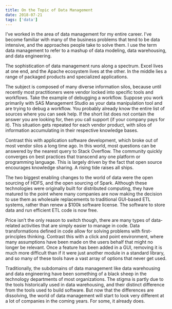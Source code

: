 ```yaml
---
title: On the Topic of Data Management
date: 2018-07-21
tags: ['data']
---
```


I’ve worked in the area of data management for my entire career. I’ve become familiar with many of the business problems that tend to be data intensive, and the approaches people take to solve them. I use the term data management to refer to a mashup of data modeling, data warehousing, and data engineering.

The sophistication of data management runs along a spectrum. Excel lives at one end, and the Apache ecosystem lives at the other. In the middle lies a range of packaged products and specialized applications.

The subject is composed of many diverse information silos, because until recently most practitioners were vendor locked into specific tools and workflows. Take the example of debugging a workflow. Suppose you work primarily with SAS Management Studio as your data manipulation tool and are trying to debug a workflow. You probably already know the entire list of sources where you can seek help. If the short list does not contain the answer you are looking for, then you call support (if your company pays for it). This situation gets repeated for each vendor product, with silos of information accumulating in their respective knowledge bases.

Contrast this with application software development, which broke out of most vendor silos a long time ago. In this world, most questions can be answered by the nearest query to Stack Overflow. The community quickly converges on best practices that transcend any one platform or programming language. This is largely driven by the fact that open source encourages knowledge sharing. A rising tide raises all ships.

The two biggest enabling changes to the world of data were the open sourcing of HDFS, and the open sourcing of Spark. Although these technologies were originally built for distributed computing, they have matured to the point where many companies are now making the decision to use them as wholesale replacements to traditional GUI-based ETL systems, rather than renew a $100k software license. The software to store data and run efficient ETL code is now free.

Price isn’t the only reason to switch though, there are many types of data-related activities that are simply easier to manage in code. Data transformations defined in code allow for solving problems with first-principles thinking. Contrast this with a click and point environment, where many assumptions have been made on the users behalf that might no longer be relevant. Once a feature has been added in a  GUI, removing it is much more difficult than if it were just another module in a standard library, and so many of these tools have a vast array of options that never get used.

Traditionally, the subdomains of data management like data warehousing and data engineering have been something of a black sheep in the technology departments of most organizations. The stigma is partly due to the tools historically used in data warehousing, and their distinct difference from the tools used to build software. But now that the differences are dissolving, the world of data management will start to look very different at a lot of companies in the coming years. For some, it already does. 
 
